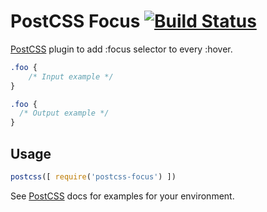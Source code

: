 # PostCSS Focus [![Build Status](https://travis-ci.org/postcss/postcss-focus.svg)](https://travis-ci.org/postcss/postcss-focus)

[PostCSS] plugin to add :focus selector to every :hover.

[PostCSS]: https://github.com/postcss/postcss

```css
.foo {
    /* Input example */
}
```

```css
.foo {
  /* Output example */
}
```

## Usage

```js
postcss([ require('postcss-focus') ])
```

See [PostCSS] docs for examples for your environment.

